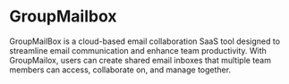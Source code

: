 # GroupMailbox
GroupMailBox is a cloud-based email collaboration SaaS tool designed to streamline email communication and enhance team productivity. With GroupMailox, users can create shared email inboxes that multiple team members can access, collaborate on, and manage together.
